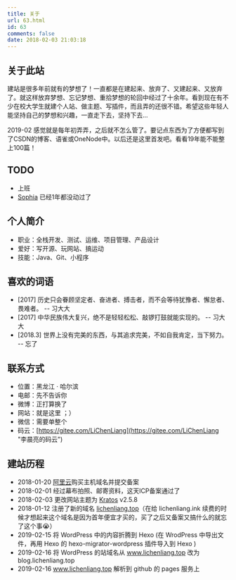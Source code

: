 ```yaml
---
title: 关于
url: 63.html
id: 63
comments: false
date: 2018-02-03 21:03:18
---
```


关于此站
----

建站是很多年前就有的梦想了！一直都是在建起来、放弃了、又建起来、又放弃了。就这样放弃梦想、忘记梦想、重拾梦想的轮回中经过了十余年。看到现在有不少在校大学生就建个人站、做主题、写插件，而且弄的还很不错。希望这些年轻人能坚持自己的梦想和兴趣，一直走下去，坚持下去...

2019-02 感觉就是每年初弄弄，之后就不怎么管了。要记点东西为了方便都写到了CSDN的博客、语雀或OneNode中。以后还是这里首发吧。看看19年能不能整上100篇！

TODO
----

*   上班
*   [Sophia](https://gitee.com/LiChenLiang/Sophia "Sophia") 已经1年都没动过了

个人简介
----

*   职业：全栈开发、测试、运维、项目管理、产品设计
*   爱好：写开源、玩网站、搞运动
*   技能：Java、Git、小程序

喜欢的词语
-----

*   \[2017\] 历史只会眷顾坚定者、奋进者、搏击者，而不会等待犹豫者、懈怠者、畏难者。 -- 习大大
*   \[2017\] 中华民族伟大复兴，绝不是轻轻松松、敲锣打鼓就能实现的。 -- 习大大
*   \[2018.3\] 世界上没有完美的东西，与其追求完美，不如自我肯定，当下努力。 -- 忘了

联系方式
----

*   位置：黑龙江 · 哈尔滨
*   电邮：先不告诉你
*   微博：正打算换了
*   网站：就是这里 ；）
*   微信：需要单整个
*   码云：[https://gitee.com/LiChenLiang](https://gitee.com/LiChenLiang "李晨亮的码云")

建站历程
----

*   2018-01-20 [阿里云](https://promotion.aliyun.com/ntms/act/ambassador/sharetouser.html?userCode=d3li0nrt&utm_source=d3li0nrt "阿里云")购买主机域名并提交备案
*   2018-02-01 经过幕布拍照、邮寄资料，这天ICP备案通过了
*   2018-02-03 更改网站主题为 [Kratos](https://www.vtrois.com/theme-kratos.html "Kratos") v2.5.8
*   2018-01-12 注册了新的域名 [lichenliang.top](http://www.lichenliang.top/ "李晨亮博客")（在给 lichenliang.ink 续费的时候才想起来这个域名是因为首年便宜才买的，买了之后又备案又搞什么的就忘了这个事😭）
*   2019-02-15 将 WordPress 中的内容折腾到 Hexo (在 WrodPress 中导出文件，再用 Hexo 的 hexo-migrator-wordpress 插件导入到 Hexo )
*   2019-02-16 将 WordPress 的站域名从 www.lichenliang.top 改为 blog.lichenliang.top
*   2019-02-16 www.lichenliang.top 解析到 github 的 pages 服务上